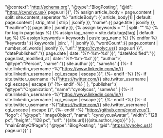  "@context":"http://schema.org",
 "@type":"BlogPosting",
 "@id": "https://cynolyc.us{{ page.url }}",
 {% assign article_body = page.content | split: site.content_seperator %}
 "articleBody": {{ article_body[1] | default: page.content | strip_html | strip | jsonify }},
 "name":{{ page.title | jsonify }},
 "headline":{{ page.title | jsonify }},
  {% assign keywords = "" | split: "" %}
  {% for tag in page.tags %}
    {% assign tag_name = site.data.tags[tag] | default: tag %}
    {% assign keywords = keywords | push: tag_name %}
  {% endfor %}
 "keywords":{{ keywords | join: ', ' | jsonify }},
 "wordCount":{{ page.content | number_of_words | jsonify }},
 "url":"https://cynolyc.us{{ page.url }}",
 "datePublished":"{{ page.date | date: '%Y-%m-%d'  }}",
 "dateModified":"{{ page.last_modified_at | date: '%Y-%m-%d' }}",
 "author":{
    "@type":"Person",
    "name":"{{ site.author }}",
    "sameAs":[
    {%- if site.linkedin_username -%}"https://www.linkedin.com/in/{{ site.linkedin_username | cgi_escape | escape }}", {%- endif -%}
    {%- if site.twitter_username -%}"https://twitter.com/{{ site.twitter_username | cgi_escape | escape }}" {%- endif -%}  ]
 },
 "publisher":{
   "@type":"Organization",
   "name":"cynolycus",
   "sameAs":[
     {%- if site.linkedin_username -%}"https://www.linkedin.com/in/{{ site.linkedin_username | cgi_escape | escape }}", {%- endif -%}
     {%- if site.twitter_username -%}"https://twitter.com/{{ site.twitter_username | cgi_escape | escape }}", {%- endif -%}
     "https://github.com/cynolycus"],
   "logo": {
          "@type": "ImageObject",
          "name": "cynolycusAvatar",
          "width": "128 px",
          "height": "128 px",
          "url": "{{site.url}}{{site.author_logo}}"
      }
  },
 "mainEntityOfPage":{
    "@type":"BlogPosting",
    "@id":"https://cynolyc.us{{ page.url }}"
 }
